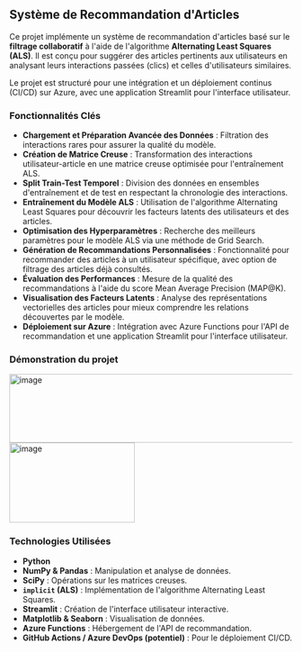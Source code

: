 
## Système de Recommandation d'Articles

Ce projet implémente un système de recommandation d'articles basé sur le **filtrage collaboratif** à l'aide de l'algorithme **Alternating Least Squares (ALS)**. Il est conçu pour suggérer des articles pertinents aux utilisateurs en analysant leurs interactions passées (clics) et celles d'utilisateurs similaires.

Le projet est structuré pour une intégration et un déploiement continus (CI/CD) sur Azure, avec une application Streamlit pour l'interface utilisateur.

### Fonctionnalités Clés

  * **Chargement et Préparation Avancée des Données** : Filtration des interactions rares pour assurer la qualité du modèle.
  * **Création de Matrice Creuse** : Transformation des interactions utilisateur-article en une matrice creuse optimisée pour l'entraînement ALS.
  * **Split Train-Test Temporel** : Division des données en ensembles d'entraînement et de test en respectant la chronologie des interactions.
  * **Entraînement du Modèle ALS** : Utilisation de l'algorithme Alternating Least Squares pour découvrir les facteurs latents des utilisateurs et des articles.
  * **Optimisation des Hyperparamètres** : Recherche des meilleurs paramètres pour le modèle ALS via une méthode de Grid Search.
  * **Génération de Recommandations Personnalisées** : Fonctionnalité pour recommander des articles à un utilisateur spécifique, avec option de filtrage des articles déjà consultés.
  * **Évaluation des Performances** : Mesure de la qualité des recommandations à l'aide du score Mean Average Precision (MAP@K).
  * **Visualisation des Facteurs Latents** : Analyse des représentations vectorielles des articles pour mieux comprendre les relations découvertes par le modèle.
  * **Déploiement sur Azure** : Intégration avec Azure Functions pour l'API de recommandation et une application Streamlit pour l'interface utilisateur.

### Démonstration du projet

<img width="608" height="122" alt="image" src="https://github.com/user-attachments/assets/eec4376c-4a67-4f4b-bb22-899cb9b40200" />
<img width="223" height="142" alt="image" src="https://github.com/user-attachments/assets/2d7f6e66-caa5-4008-be6a-ed5a9307c84e" />


### Technologies Utilisées

  * **Python**
  * **NumPy & Pandas** : Manipulation et analyse de données.
  * **SciPy** : Opérations sur les matrices creuses.
  * **`implicit` (ALS)** : Implémentation de l'algorithme Alternating Least Squares.
  * **Streamlit** : Création de l'interface utilisateur interactive.
  * **Matplotlib & Seaborn** : Visualisation de données.
  * **Azure Functions** : Hébergement de l'API de recommandation.
  * **GitHub Actions / Azure DevOps (potentiel)** : Pour le déploiement CI/CD.

